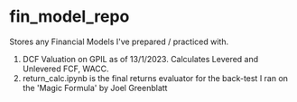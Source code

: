 # fin_model_repo
Stores any Financial Models I've prepared / practiced with.

1. DCF Valuation on GPIL as of 13/1/2023. Calculates Levered and Unlevered FCF, WACC.
2. return_calc.ipynb is the final returns evaluator for the back-test I ran on the 'Magic Formula' by Joel Greenblatt
